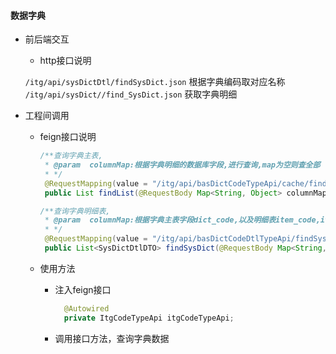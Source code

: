 #### 数据字典
- 前后端交互
    - http接口说明
    
    `/itg/api/sysDictDtl/findSysDict.json` 根据字典编码取对应名称
    `/itg/api/sysDict//find_SysDict.json` 获取字典明细

- 工程间调用
    - feign接口说明
        ``` java
        /**查询字典主表,
         * @param  columnMap:根据字典明细的数据库字段,进行查询,map为空则查全部
         * */
         @RequestMapping(value = "/itg/api/basDictCodeTypeApi/cache/findList.json", method = RequestMethod.POST)
         public List findList(@RequestBody Map<String, Object> columnMap);
        
        /**查询字典明细表,
         * @param  columnMap:根据字典主表字段dict_code,以及明细表item_code,item_name进行查询
         * */
         @RequestMapping(value = "/itg/api/basDictCodeDtlTypeApi/findSysDict.json", method = RequestMethod.POST)
         public List<SysDictDtlDTO> findSysDict(@RequestBody Map<String, Object> columnMap);
        ```
    - 使用方法
        - 注入feign接口
 
            ``` java
              @Autowired
              private ItgCodeTypeApi itgCodeTypeApi;
            ```
        - 调用接口方法，查询字典数据